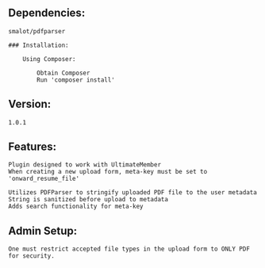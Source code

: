 ## Dependencies:

	smalot/pdfparser

	### Installation:
    
		Using Composer:
 
			Obtain Composer  
			Run 'composer install'  


## Version:

	1.0.1

## Features:  

	Plugin designed to work with UltimateMember  
	When creating a new upload form, meta-key must be set to 'onward_resume_file'  

	Utilizes PDFParser to stringify uploaded PDF file to the user metadata  
	String is sanitized before upload to metadata  
	Adds search functionality for meta-key  


## Admin Setup:

	One must restrict accepted file types in the upload form to ONLY PDF for security. 